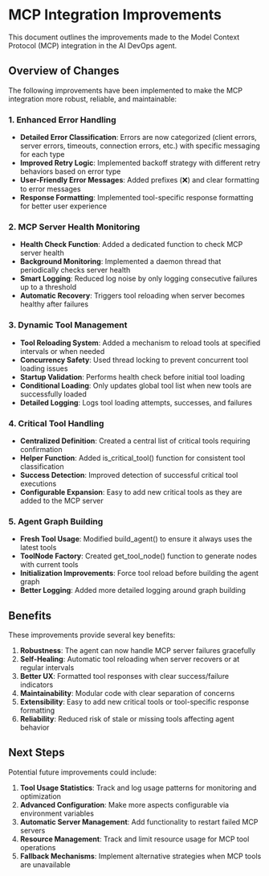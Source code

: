 # MCP Integration Improvements

This document outlines the improvements made to the Model Context Protocol (MCP) integration in the AI DevOps agent.

## Overview of Changes

The following improvements have been implemented to make the MCP integration more robust, reliable, and maintainable:

### 1. Enhanced Error Handling

- **Detailed Error Classification**: Errors are now categorized (client errors, server errors, timeouts, connection errors, etc.) with specific messaging for each type
- **Improved Retry Logic**: Implemented backoff strategy with different retry behaviors based on error type
- **User-Friendly Error Messages**: Added prefixes (❌) and clear formatting to error messages
- **Response Formatting**: Implemented tool-specific response formatting for better user experience

### 2. MCP Server Health Monitoring

- **Health Check Function**: Added a dedicated function to check MCP server health
- **Background Monitoring**: Implemented a daemon thread that periodically checks server health
- **Smart Logging**: Reduced log noise by only logging consecutive failures up to a threshold
- **Automatic Recovery**: Triggers tool reloading when server becomes healthy after failures

### 3. Dynamic Tool Management

- **Tool Reloading System**: Added a mechanism to reload tools at specified intervals or when needed
- **Concurrency Safety**: Used thread locking to prevent concurrent tool loading issues
- **Startup Validation**: Performs health check before initial tool loading
- **Conditional Loading**: Only updates global tool list when new tools are successfully loaded
- **Detailed Logging**: Logs tool loading attempts, successes, and failures

### 4. Critical Tool Handling

- **Centralized Definition**: Created a central list of critical tools requiring confirmation
- **Helper Function**: Added is_critical_tool() function for consistent tool classification
- **Success Detection**: Improved detection of successful critical tool executions
- **Configurable Expansion**: Easy to add new critical tools as they are added to the MCP server

### 5. Agent Graph Building

- **Fresh Tool Usage**: Modified build_agent() to ensure it always uses the latest tools
- **ToolNode Factory**: Created get_tool_node() function to generate nodes with current tools
- **Initialization Improvements**: Force tool reload before building the agent graph
- **Better Logging**: Added more detailed logging around graph building

## Benefits

These improvements provide several key benefits:

1. **Robustness**: The agent can now handle MCP server failures gracefully
2. **Self-Healing**: Automatic tool reloading when server recovers or at regular intervals
3. **Better UX**: Formatted tool responses with clear success/failure indicators
4. **Maintainability**: Modular code with clear separation of concerns
5. **Extensibility**: Easy to add new critical tools or tool-specific response formatting
6. **Reliability**: Reduced risk of stale or missing tools affecting agent behavior

## Next Steps

Potential future improvements could include:

1. **Tool Usage Statistics**: Track and log usage patterns for monitoring and optimization
2. **Advanced Configuration**: Make more aspects configurable via environment variables
3. **Automatic Server Management**: Add functionality to restart failed MCP servers
4. **Resource Management**: Track and limit resource usage for MCP tool operations
5. **Fallback Mechanisms**: Implement alternative strategies when MCP tools are unavailable
